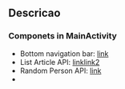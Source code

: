 ## Descricao
### Componets in MainActivity
- Bottom navigation bar: [link](https://material.io/components/bottom-navigation/android#bottom-navigation-bar)
- List Article API: [link](https://api.spaceflightnewsapi.net/v3/documentation#/)[link2](https://spaceflightnewsapi.net)
- Random Person API: [link](https://randomuser.me)
- 